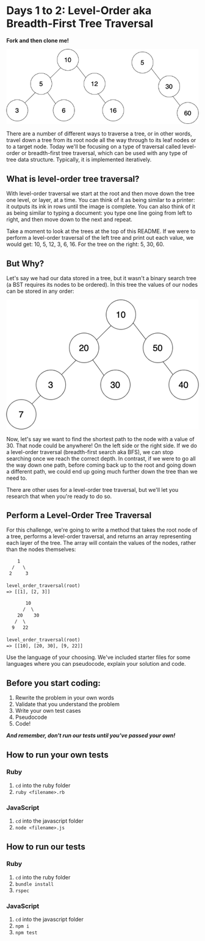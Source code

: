 # Days 1 to 2: Level-Order aka Breadth-First Tree Traversal

**Fork and then clone me!**

![Trees](./trees.png)

There are a number of different ways to traverse a tree, or in other words, travel down a tree from its root node all the way through to its leaf nodes or to a target node. Today we'll be focusing on a type of traversal called level-order or breadth-first tree traversal, which can be used with any type of tree data structure. Typically, it is implemented iteratively.

## What is level-order tree traversal?

With level-order traversal we start at the root and then move down the tree one level, or layer, at a time. You can think of it as being similar to a printer: it outputs its ink in rows until the image is complete. You can also think of it as being similar to typing a document: you type one line going from left to right, and then move down to the next and repeat.

Take a moment to look at the trees at the top of this README. If we were to perform a level-order traversal of the left tree and print out each value, we would get: 10, 5, 12, 3, 6, 16. For the tree on the right: 5, 30, 60.

## But Why?

Let's say we had our data stored in a tree, but it wasn't a binary search tree (a BST requires its nodes to be ordered). In this tree the values of our nodes can be stored in any order:

![Trees](./unordered_tree.png)

Now, let's say we want to find the shortest path to the node with a value of 30. That node could be anywhere! On the left side or the right side. If we do a level-order traversal (breadth-first search aka BFS), we can stop searching once we reach the correct depth. In contrast, if we were to go all the way down one path, before coming back up to the root and going down a different path, we could end up going much further down the tree than we need to.

There are other uses for a level-order tree traversal, but we'll let you research that when you're ready to do so.

## Perform a Level-Order Tree Traversal

For this challenge, we're going to write a method that takes the root node of a tree, performs a level-order traversal, and returns an array representing each layer of the tree. The array will contain the values of the nodes, rather than the nodes themselves:

```
    1
  /   \
 2     3

level_order_traversal(root)
=> [[1], [2, 3]]
```

```
       10
      /  \
    20    30
   /  \
  9   22

level_order_traversal(root)
=> [[10], [20, 30], [9, 22]]
```

Use the language of your choosing. We've included starter files for some languages where you can pseudocode, explain your solution and code.

## Before you start coding:

1. Rewrite the problem in your own words
2. Validate that you understand the problem
3. Write your own test cases
4. Pseudocode
5. Code!

**_And remember, don't run our tests until you've passed your own!_**

## How to run your own tests

### Ruby

1. `cd` into the ruby folder
2. `ruby <filename>.rb`

### JavaScript

1. `cd` into the javascript folder
2. `node <filename>.js`

## How to run our tests

### Ruby

1. `cd` into the ruby folder
2. `bundle install`
3. `rspec`

### JavaScript

1. `cd` into the javascript folder
2. `npm i`
3. `npm test`
